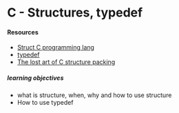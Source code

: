 # C - Structures, typedef

#### Resources

* [Struct C programming lang](https://en.wikipedia.org/wiki/Struct_(C_programming_language))
* [typedef](https://publications.gbdirect.co.uk//c_book/chapter8/typedef.html)
* [The lost art of C structure packing](http://www.catb.org/esr/structure-packing/)

#####  learning objectives  
* what is structure, when, why and how to use structure
* How to use typedef
